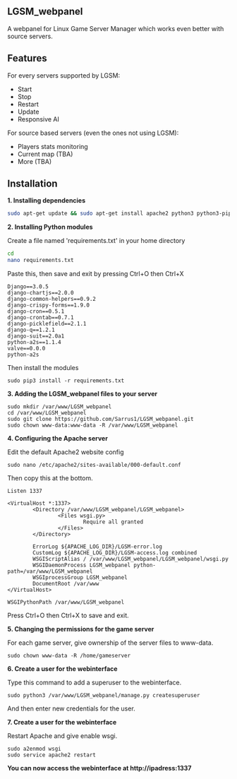 ## LGSM_webpanel

A webpanel for Linux Game Server Manager which works even better with source servers.


## Features

For every servers supported by LGSM:

* Start
* Stop
* Restart
* Update
* Responsive AI

For source based servers (even the ones not using LGSM):

* Players stats monitoring
* Current map (TBA)
* More (TBA)

## Installation

**1. Installing dependencies**

```sh
sudo apt-get update && sudo apt-get install apache2 python3 python3-pip libapache2-mod-wsgi-py3
```

**2. Installing Python modules**

Create a file named 'requirements.txt' in your home directory

```sh
cd
nano requirements.txt
```

Paste this, then save and exit by pressing Ctrl+O then Ctrl+X
```
Django==3.0.5
django-chartjs==2.0.0
django-common-helpers==0.9.2
django-crispy-forms==1.9.0
django-cron==0.5.1
django-crontab==0.7.1
django-picklefield==2.1.1
django-q==1.2.1
django-suit==2.0a1
python-a2s==1.1.4
valve==0.0.0
python-a2s
```

Then install the modules
```
sudo pip3 install -r requirements.txt
```


**3. Adding the LGSM_webpanel files to your server**
```
sudo mkdir /var/www/LGSM_webpanel
cd /var/www/LGSM_webpanel
sudo git clone https://github.com/Sarrus1/LGSM_webpanel.git
sudo chown www-data:www-data -R /var/www/LGSM_webpanel
```


**4. Configuring the Apache server**

Edit the default Apache2 website config
```
sudo nano /etc/apache2/sites-available/000-default.conf
```

Then copy this at the bottom.
```
Listen 1337

<VirtualHost *:1337>
        <Directory /var/www/LGSM_webpanel/LGSM_webpanel>
                <Files wsgi.py>
                        Require all granted
                </Files>
        </Directory>

        ErrorLog ${APACHE_LOG_DIR}/LGSM-error.log
        CustomLog ${APACHE_LOG_DIR}/LGSM-access.log combined
        WSGIScriptAlias / /var/www/LGSM_webpanel/LGSM_webpanel/wsgi.py
        WSGIDaemonProcess LGSM_webpanel python-path=/var/www/LGSM_webpanel
        WSGIprocessGroup LGSM_webpanel
        DocumentRoot /var/www
</VirtualHost>

WSGIPythonPath /var/www/LGSM_webpanel
```

Press Ctrl+O then Ctrl+X to save and exit.

**5. Changing the permissions for the game server**

For each game server, give ownership of the server files to www-data.
```
sudo chown www-data -R /home/gameserver
```

**6. Create a user for the webinterface**

Type this command to add a superuser to the webinterface.
```
sudo python3 /var/www/LGSM_webpanel/manage.py createsuperuser
```
And then enter new credentials for the user.

**7. Create a user for the webinterface**

Restart Apache and give enable wsgi.
```
sudo a2enmod wsgi
sudo service apache2 restart
```

**You can now access the webinterface at http://ipadress:1337**
